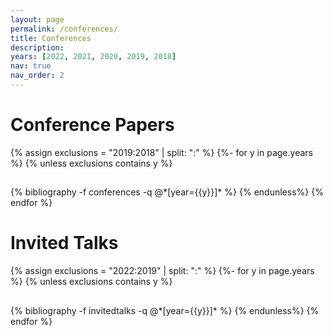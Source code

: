 ```yaml
---
layout: page
permalink: /conferences/
title: Conferences
description:
years: [2022, 2021, 2020, 2019, 2018]
nav: true
nav_order: 2
---
```

<!-- _pages/publications.md -->
<div class="publications">
<h1>Conference Papers</h1>
{% assign exclusions = "2019:2018" | split: ":" %}
{%- for y in page.years %}
	{% unless exclusions contains y %}
	  <h2 class="year"></h2>
	  {% bibliography -f conferences -q @*[year={{y}}]* %}
	{% endunless%}
{% endfor %}

<h1>Invited Talks</h1>
{% assign exclusions = "2022:2019" | split: ":" %}
{%- for y in page.years %}
	{% unless exclusions contains y %}
	  <h2 class="year"></h2>
	  {% bibliography -f invitedtalks -q @*[year={{y}}]* %}
	{% endunless%}
{% endfor %}

</div>
